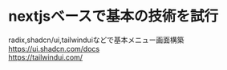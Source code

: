 # nextjsベースで基本の技術を試行
radix,shadcn/ui,tailwinduiなどで基本メニュー画面構築
https://ui.shadcn.com/docs  
https://tailwindui.com/  
